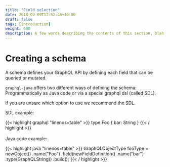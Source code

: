 ```yaml
---
title: "Field selection"
date: 2018-09-09T12:52:46+10:00
draft: false
tags: [introduction]
weight: 600
description: A few words describing the contents of this section, blah, blah, blah.
---
```

# Creating a schema

A schema defines your GraphQL API by defining each field that can be queried or mutated.

`graphql-java` offers two different ways of defining the schema: Programmatically as Java code or via a special graphql dsl (called SDL).

If you are unsure which option to use we recommend the SDL.

SDL example:

{{< highlight graphql "linenos=table" >}}
type Foo {
    bar: String
}
{{< / highlight >}}
<br/>
<br/>
Java code example:

{{< highlight java "linenos=table" >}}
GraphQLObjectType fooType = newObject()
    .name("Foo")
    .field(newFieldDefinition()
            .name("bar")
            .type(GraphQLString))
    .build();
{{< / highlight >}}
